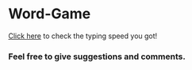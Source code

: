 <h1>Word-Game</h1>

<a href="https://uday-veer-singh.github.io/Word-Game/" target=_blank>Click here</a> to
check the typing speed you got!

<h3>Feel free to give suggestions and comments.</h3>
